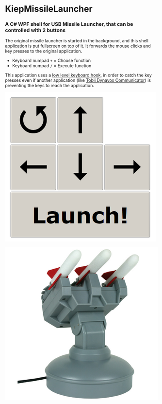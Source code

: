 # KiepMissileLauncher
### A C# WPF shell for USB Missile Launcher, that can be controlled with 2 buttons

The original missile launcher is started in the background, and this shell application is put fullscreen on top of it. It forwards the mouse clicks and key presses to the original application.

 - Keyboard numpad `+` = Choose function
 - Keyboard numpad `/` = Execute function

This application uses a [low level keyboard hook](LowLevelKeyboardHook.cs), in order to catch the key presses even if another application (like [Tobii Dynavox Communicator](http://www.tobiidynavox.com/)) is preventing the keys to reach the application.

![Screenshot](Screenshot.png "Screenshot")

![USB missile launcher](MissileLauncher.jpg "USB missile launcher")